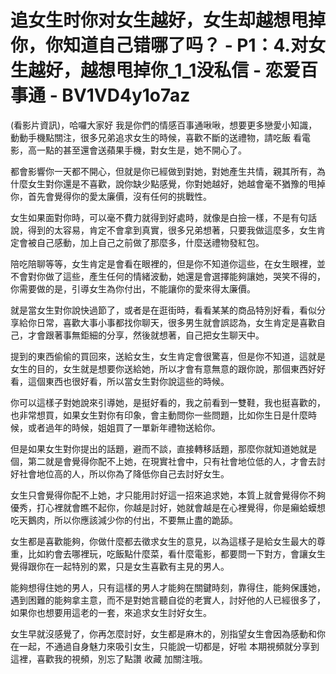 # 追女生时你对女生越好，女生却越想甩掉你，你知道自己错哪了吗？ - P1：4.对女生越好，越想甩掉你_1_1没私信 - 恋爱百事通 - BV1VD4y1o7az

(看影片資訊)，哈囉大家好 我是你們的情感百事通啾啾，想要更多戀愛小知識，動動手機點關注，很多兄弟追求女生的時候，喜歡不斷的送禮物，請吃飯 看電影，高一點的甚至還會送蘋果手機，對女生是，她不開心了。

都會影響你一天都不開心，但就是你已經做到對她，對她產生共情，親其所有，為什麼女生對你還是不喜歡，說你缺少點感覺，你對她越好，她越會毫不猶豫的甩掉你，首先會覺得你的愛太廉價，沒有任何的挑戰性。

女生如果面對你時，可以毫不費力就得到好處時，就像是白撿一樣，不是有句話說，得到的太容易，肯定不會拿到真實，很多兄弟想著，只要我做這麼多，女生肯定會被自己感動，加上自己之前做了那麼多，什麼送禮物發紅包。

陪吃陪聊等等，女生肯定是會看在眼裡的，但是你不知道你這些，在女生眼裡，並不會對你做了這些，產生任何的情緒波動，她還是會選擇能夠讓她，哭笑不得的，你需要做的是，引導女生為你付出，不能讓你的愛來得太廉價。

就是當女生對你說快過節了，或者是在逛街時，看看某某的商品特別好看，看似分享給你日常，喜歡大事小事都找你聊天，很多男生就會誤認為，女生肯定是喜歡自己，才會跟著事無鉅細的分享，然後就想著，自己把女生聊天中。

提到的東西偷偷的買回來，送給女生，女生肯定會很驚喜，但是你不知道，這就是女生的目的，女生就是想要你送給她，所以才會有意無意的跟你說，那個東西好好看，這個東西也很好看，所以當女生對你說這些的時候。

你可以這樣子對她說來引導她，是挺好看的，我之前看到一雙鞋，我也挺喜歡的，也非常想買，如果女生對你有印象，會主動問你一些問題，比如你生日是什麼時候，或者過年的時候，姐姐買了一單新年禮物送給你。

但是如果女生對你提出的話題，避而不談，直接轉移話題，那麼你就知道她就是個，第二就是會覺得你配不上她，在現實社會中，只有社會地位低的人，才會去討好社會地位高的人，所以你為了降低你自己去討好女生。

女生只會覺得你配不上她，才只能用討好這一招來追求她，本質上就會覺得你不夠優秀，打心裡就會瞧不起你，你越是討好，她就會越是在心裡覺得，你是癩蛤蟆想吃天鵝肉，所以你應該減少你的付出，不要無止盡的跪舔。

女生都是喜歡能夠，你做什麼都去徵求女生的意見，以為這樣子是給女生最大的尊重，比如約會去哪裡玩，吃飯點什麼菜，看什麼電影，都要問一下對方，會讓女生覺得跟你在一起特別的累，只是女生喜歡有主見的男人。

能夠想得住她的男人，只有這樣的男人才能夠在關鍵時刻，靠得住，能夠保護她，遇到困難的能夠拿主意，而不是對她言聽自從的老實人，討好他的人已經很多了，如果你也想要用這老的一套，來追求女生討好女生。

女生早就沒感覺了，你再怎麼討好，女生都是麻木的，別指望女生會因為感動和你在一起，不通過自身魅力來吸引女生，只能說一切都是，好啦 本期視頻就分享到這裡，喜歡我的視頻，別忘了點讚 收藏 加關注哦。

